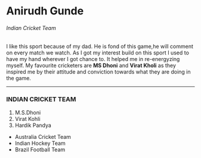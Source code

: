 # Anirudh Gunde
###### Indian Cricket Team

I like this sport because of my dad. He is fond of this game,he will comment on every match we watch. As I got my interest build on this sport I used to have my hand wherever I got chance to. It helped me in re-energyzing myself. My favourite cricketers are **MS Dhoni** and **Virat Kholi** as they inspired me by their attitude and conviction towards what they are doing in the game.

***
### INDIAN CRICKET TEAM
  1. M.S.Dhoni
  2. Virat Kohli
  3. Hardik Pandya

  - Australia Cricket Team
  - Indian Hockey Team
  - Brazil Football Team
